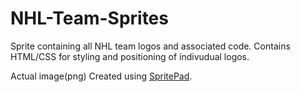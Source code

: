 # NHL-Team-Sprites

Sprite containing all NHL team logos and associated code. Contains HTML/CSS for styling and positioning of indivudual logos.

Actual image(png) Created using [SpritePad](http://spritepad.wearekiss.com).
